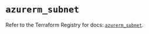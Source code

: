 # `azurerm_subnet`

Refer to the Terraform Registry for docs: [`azurerm_subnet`](https://registry.terraform.io/providers/hashicorp/azurerm/4.11.0/docs/resources/subnet).
